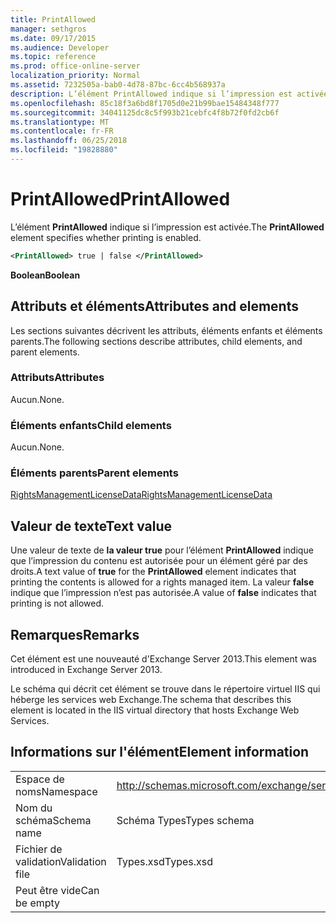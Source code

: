 ```yaml
---
title: PrintAllowed
manager: sethgros
ms.date: 09/17/2015
ms.audience: Developer
ms.topic: reference
ms.prod: office-online-server
localization_priority: Normal
ms.assetid: 7232505a-bab0-4d78-87bc-6cc4b568937a
description: L’élément PrintAllowed indique si l’impression est activée.
ms.openlocfilehash: 85c18f3a6bd8f1705d0e21b99bae15484348f777
ms.sourcegitcommit: 34041125dc8c5f993b21cebfc4f8b72f0fd2cb6f
ms.translationtype: MT
ms.contentlocale: fr-FR
ms.lasthandoff: 06/25/2018
ms.locfileid: "19828880"
---
```

# <a name="printallowed"></a><span data-ttu-id="7d199-103">PrintAllowed</span><span class="sxs-lookup"><span data-stu-id="7d199-103">PrintAllowed</span></span>

<span data-ttu-id="7d199-104">L’élément **PrintAllowed** indique si l’impression est activée.</span><span class="sxs-lookup"><span data-stu-id="7d199-104">The **PrintAllowed** element specifies whether printing is enabled.</span></span> 
  
```XML
<PrintAllowed> true | false </PrintAllowed>
```

 <span data-ttu-id="7d199-105">**Boolean**</span><span class="sxs-lookup"><span data-stu-id="7d199-105">**Boolean**</span></span>
## <a name="attributes-and-elements"></a><span data-ttu-id="7d199-106">Attributs et éléments</span><span class="sxs-lookup"><span data-stu-id="7d199-106">Attributes and elements</span></span>

<span data-ttu-id="7d199-107">Les sections suivantes décrivent les attributs, éléments enfants et éléments parents.</span><span class="sxs-lookup"><span data-stu-id="7d199-107">The following sections describe attributes, child elements, and parent elements.</span></span>
  
### <a name="attributes"></a><span data-ttu-id="7d199-108">Attributs</span><span class="sxs-lookup"><span data-stu-id="7d199-108">Attributes</span></span>

<span data-ttu-id="7d199-109">Aucun.</span><span class="sxs-lookup"><span data-stu-id="7d199-109">None.</span></span>
  
### <a name="child-elements"></a><span data-ttu-id="7d199-110">Éléments enfants</span><span class="sxs-lookup"><span data-stu-id="7d199-110">Child elements</span></span>

<span data-ttu-id="7d199-111">Aucun.</span><span class="sxs-lookup"><span data-stu-id="7d199-111">None.</span></span>
  
### <a name="parent-elements"></a><span data-ttu-id="7d199-112">Éléments parents</span><span class="sxs-lookup"><span data-stu-id="7d199-112">Parent elements</span></span>

[<span data-ttu-id="7d199-113">RightsManagementLicenseData</span><span class="sxs-lookup"><span data-stu-id="7d199-113">RightsManagementLicenseData</span></span>](rightsmanagementlicensedata.md)
  
## <a name="text-value"></a><span data-ttu-id="7d199-114">Valeur de texte</span><span class="sxs-lookup"><span data-stu-id="7d199-114">Text value</span></span>

<span data-ttu-id="7d199-115">Une valeur de texte de **la valeur true** pour l’élément **PrintAllowed** indique que l’impression du contenu est autorisée pour un élément géré par des droits.</span><span class="sxs-lookup"><span data-stu-id="7d199-115">A text value of **true** for the **PrintAllowed** element indicates that printing the contents is allowed for a rights managed item.</span></span> <span data-ttu-id="7d199-116">La valeur **false** indique que l’impression n’est pas autorisée.</span><span class="sxs-lookup"><span data-stu-id="7d199-116">A value of **false** indicates that printing is not allowed.</span></span> 
  
## <a name="remarks"></a><span data-ttu-id="7d199-117">Remarques</span><span class="sxs-lookup"><span data-stu-id="7d199-117">Remarks</span></span>

<span data-ttu-id="7d199-118">Cet élément est une nouveauté d'Exchange Server 2013.</span><span class="sxs-lookup"><span data-stu-id="7d199-118">This element was introduced in Exchange Server 2013.</span></span>
  
<span data-ttu-id="7d199-119">Le schéma qui décrit cet élément se trouve dans le répertoire virtuel IIS qui héberge les services web Exchange.</span><span class="sxs-lookup"><span data-stu-id="7d199-119">The schema that describes this element is located in the IIS virtual directory that hosts Exchange Web Services.</span></span>
  
## <a name="element-information"></a><span data-ttu-id="7d199-120">Informations sur l'élément</span><span class="sxs-lookup"><span data-stu-id="7d199-120">Element information</span></span>

|||
|:-----|:-----|
|<span data-ttu-id="7d199-121">Espace de noms</span><span class="sxs-lookup"><span data-stu-id="7d199-121">Namespace</span></span>  <br/> |http://schemas.microsoft.com/exchange/services/2006/types  <br/> |
|<span data-ttu-id="7d199-122">Nom du schéma</span><span class="sxs-lookup"><span data-stu-id="7d199-122">Schema name</span></span>  <br/> |<span data-ttu-id="7d199-123">Schéma Types</span><span class="sxs-lookup"><span data-stu-id="7d199-123">Types schema</span></span>  <br/> |
|<span data-ttu-id="7d199-124">Fichier de validation</span><span class="sxs-lookup"><span data-stu-id="7d199-124">Validation file</span></span>  <br/> |<span data-ttu-id="7d199-125">Types.xsd</span><span class="sxs-lookup"><span data-stu-id="7d199-125">Types.xsd</span></span>  <br/> |
|<span data-ttu-id="7d199-126">Peut être vide</span><span class="sxs-lookup"><span data-stu-id="7d199-126">Can be empty</span></span>  <br/> ||
   

